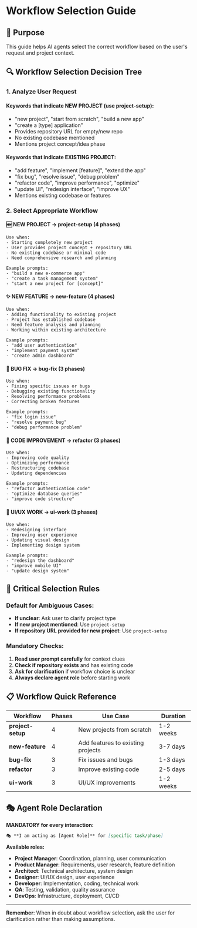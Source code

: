 # Workflow Selection Guide

## 🎯 Purpose
This guide helps AI agents select the correct workflow based on the user's request and project context.

## 🔍 Workflow Selection Decision Tree

### **1. Analyze User Request**

#### **Keywords that indicate NEW PROJECT (use project-setup):**
- "new project", "start from scratch", "build a new app"
- "create a [type] application"
- Provides repository URL for empty/new repo
- No existing codebase mentioned
- Mentions project concept/idea phase

#### **Keywords that indicate EXISTING PROJECT:**
- "add feature", "implement [feature]", "extend the app"
- "fix bug", "resolve issue", "debug problem"
- "refactor code", "improve performance", "optimize"
- "update UI", "redesign interface", "improve UX"
- Mentions existing codebase or features

### **2. Select Appropriate Workflow**

#### **🆕 NEW PROJECT → project-setup (4 phases)**
```
Use when:
- Starting completely new project
- User provides project concept + repository URL
- No existing codebase or minimal code
- Need comprehensive research and planning

Example prompts:
- "build a new e-commerce app"
- "create a task management system"
- "start a new project for [concept]"
```

#### **✨ NEW FEATURE → new-feature (4 phases)**
```
Use when:
- Adding functionality to existing project
- Project has established codebase
- Need feature analysis and planning
- Working within existing architecture

Example prompts:
- "add user authentication"
- "implement payment system"
- "create admin dashboard"
```

#### **🐛 BUG FIX → bug-fix (3 phases)**
```
Use when:
- Fixing specific issues or bugs
- Debugging existing functionality
- Resolving performance problems
- Correcting broken features

Example prompts:
- "fix login issue"
- "resolve payment bug"
- "debug performance problem"
```

#### **🔧 CODE IMPROVEMENT → refactor (3 phases)**
```
Use when:
- Improving code quality
- Optimizing performance
- Restructuring codebase
- Updating dependencies

Example prompts:
- "refactor authentication code"
- "optimize database queries"
- "improve code structure"
```

#### **🎨 UI/UX WORK → ui-work (3 phases)**
```
Use when:
- Redesigning interface
- Improving user experience
- Updating visual design
- Implementing design system

Example prompts:
- "redesign the dashboard"
- "improve mobile UI"
- "update design system"
```

## 🚨 Critical Selection Rules

### **Default for Ambiguous Cases:**
- **If unclear**: Ask user to clarify project type
- **If new project mentioned**: Use `project-setup`
- **If repository URL provided for new project**: Use `project-setup`

### **Mandatory Checks:**
1. **Read user prompt carefully** for context clues
2. **Check if repository exists** and has existing code
3. **Ask for clarification** if workflow choice is unclear
4. **Always declare agent role** before starting work

## 📋 Workflow Quick Reference

| Workflow | Phases | Use Case | Duration |
|----------|--------|----------|----------|
| **project-setup** | 4 | New projects from scratch | 1-2 weeks |
| **new-feature** | 4 | Add features to existing projects | 3-7 days |
| **bug-fix** | 3 | Fix issues and bugs | 1-3 days |
| **refactor** | 3 | Improve existing code | 2-5 days |
| **ui-work** | 3 | UI/UX improvements | 1-2 weeks |

## 🎭 Agent Role Declaration

**MANDATORY for every interaction:**
```markdown
🎭 **I am acting as [Agent Role]** for [specific task/phase]
```

**Available roles:**
- **Project Manager**: Coordination, planning, user communication
- **Product Manager**: Requirements, user research, feature definition
- **Architect**: Technical architecture, system design
- **Designer**: UI/UX design, user experience
- **Developer**: Implementation, coding, technical work
- **QA**: Testing, validation, quality assurance
- **DevOps**: Infrastructure, deployment, CI/CD

---

**Remember**: When in doubt about workflow selection, ask the user for clarification rather than making assumptions.
